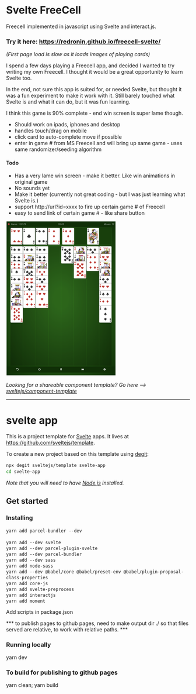 # Svelte FreeCell

Freecell implemented in javascript using Svelte and interact.js.


### Try it here: https://redronin.github.io/freecell-svelte/

*(First page load is slow as it loads images of playing cards)*

I spend a few days playing a Freecell app, and decided I wanted to try writing my own Freecell. I thought it would be a great opportunity to learn Svelte too.

In the end, not sure this app is suited for, or needed Svelte, but thought it was a fun experiment to make it work with it. Still barely touched what Svelte is and what it can do, but it was fun learning.

I think this game is 90% complete - end win screen is super lame though. 


* Should work on ipads, iphones and desktop
* handles touch/drag on mobile
* click card to auto-complete move if possible
* enter in game # from MS Freecell and will bring up same game - uses same randomizer/seeding algorithm

#### Todo

* Has a very lame win screen - make it better. Like win animations in original game
* No sounds yet
* Make it better (currently not great coding - but I was just learning what Svelte is.)
* support http://url?id=xxxx to fire up certain game # of Freecell
* easy to send link of certain game # - like share button


<img src="/public/images/freecell_screenshot.png" width="300"/>


*Looking for a shareable component template? Go here --> [sveltejs/component-template](https://github.com/sveltejs/component-template)*

---

# svelte app

This is a project template for [Svelte](https://svelte.dev) apps. It lives at https://github.com/sveltejs/template.

To create a new project based on this template using [degit](https://github.com/Rich-Harris/degit):

```bash
npx degit sveltejs/template svelte-app
cd svelte-app
```

*Note that you will need to have [Node.js](https://nodejs.org) installed.*


## Get started


### Installing

    yarn add parcel-bundler --dev

    yarn add --dev svelte
    yarn add --dev parcel-plugin-svelte
    yarn add --dev parcel-bundler
    yarn add --dev sass
    yarn add node-sass
    yarn add --dev @babel/core @babel/preset-env @babel/plugin-proposal-class-properties
    yarn add core-js
    yarn add svelte-preprocess
    yarn add interactjs
    yarn add moment

Add scripts in package.json


*** to publish pages to github pages, need to make output dir ./ so that files served are relative, to work with relative paths. ***



### Running locally

yarn dev

### To build for publishing to github pages

yarn clean; yarn build
